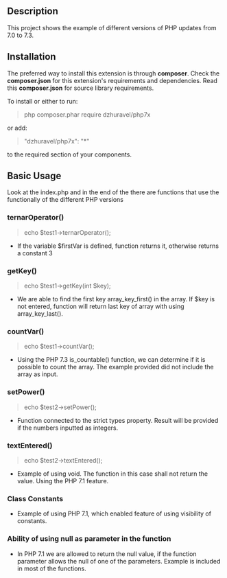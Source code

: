 ## Description

This project shows the example of different versions of PHP updates from 7.0 to 7.3.

## Installation

The preferred way to install this extension is through **composer**. Check the **composer.json** for this extension's requirements and dependencies. Read this **composer.json** for source library requirements.

To install or either to run:

> php composer.phar require dzhuravel/php7x


or add:

>"dzhuravel/php7x": "*"

to the required section of your components.

## Basic Usage

Look at the index.php and in the end of the there are functions that use the functionally of the different PHP versions

### ternarOperator()

> echo $test1->ternarOperator();
    
- If the variable $firstVar is defined, function returns it, otherwise returns a constant 3 

### getKey()

> echo $test1->getKey(int $key);

- We are able to find the first key array_key_first() in the array. If $key is not entered, function will return last key of array with using array_key_last().

### countVar()

> echo $test1->countVar();

- Using the PHP 7.3 is_countable() function, we can determine if it is possible to count the array. The example provided did not include the array as input.

### setPower()

> echo $test2->setPower();

- Function connected to the strict types property. Result will be provided if the numbers inputted as integers.


### textEntered()

> echo $test2->textEntered();

- Example of using void. The function in this case shall not return the value. Using the PHP 7.1 feature.

### Class Constants

- Example of using PHP 7.1, which enabled feature of using visibility of constants.

### Ability of using null as parameter in the function

- In PHP 7.1 we are allowed to return the null value, if the function parameter allows the null of one of the parameters. Example is included in most of the functions.
